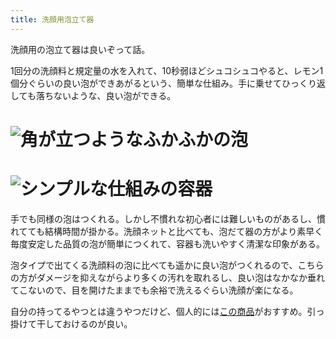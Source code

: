 ```yaml
---
title: 洗顔用泡立て器
---
```

洗顔用の泡立て器は良いぞって話。

1回分の洗顔料と規定量の水を入れて、10秒弱ほどシュコシュコやると、レモン1個分ぐらいの良い泡ができあがるという、簡単な仕組み。手に乗せてひっくり返しても落ちないような、良い泡ができる。

![](https://lh5.googleusercontent.com/wK-6aUs0CjFOY_uRxYtWEUTcx3mgyMp9QxnVXf6RNNB7kmmRjW6UhuxKoHOqOrb6W9UctPmObAede-m-LvfdJt7sIkkrDgPpQ4a1lj8BpakaTSBUs3tHkHgXu_wuwbJGxCJyi12d-KB2cf7UamIdrqt32sYIx-jPj1m5vg5idHW8yI1nv9M6RTGb "角が立つようなふかふかの泡")
===============================================================================================================================================================================================================================================

![](https://lh6.googleusercontent.com/hanuFufQorQlsDu5DyU2X_9YaahZrtb5GgOUcro-EgOJ628Y7Qfslxdc5kXrz7MBlA21TBrfiWJfwGZIObF4X3cXhZLAXyhyc_fkSgE2-S-euojJ5I2PJnssqt9yhRRWryarXOfhnC-gYoRHHHePSpdlbVGAbaSzrHxa0bEdDa6f7UqryINsAJus "シンプルな仕組みの容器")
=============================================================================================================================================================================================================================================

手でも同様の泡はつくれる。しかし不慣れな初心者には難しいものがあるし、慣れてても結構時間が掛かる。洗顔ネットと比べても、泡だて器の方がより素早く毎度安定した品質の泡が簡単につくれて、容器も洗いやすく清潔な印象がある。

泡タイプで出てくる洗顔料の泡に比べても遥かに良い泡がつくれるので、こちらの方がダメージを抑えながらより多くの汚れを取れるし、良い泡はなかなか垂れてこないので、目を開けたままでも余裕で洗えるぐらい洗顔が楽になる。

自分の持ってるやつとは違うやつだけど、個人的には[この商品](https://www.amazon.co.jp/dp/B09KMP9GDN)がおすすめ。引っ掛けて干しておけるのが良い。
